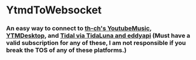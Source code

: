 # YtmdToWebsocket
### An easy way to connect to [th-ch's YoutubeMusic](https://github.com/th-ch/youtube-music), [YTMDesktop](https://github.com/ytmdesktop/ytmdesktop), and [Tidal via TidaLuna and eddyapi](https://github.com/Inrixia/TidaLuna) (Must have a valid subscription for any of these, I am not responsible if you break the TOS of any of these platforms.)